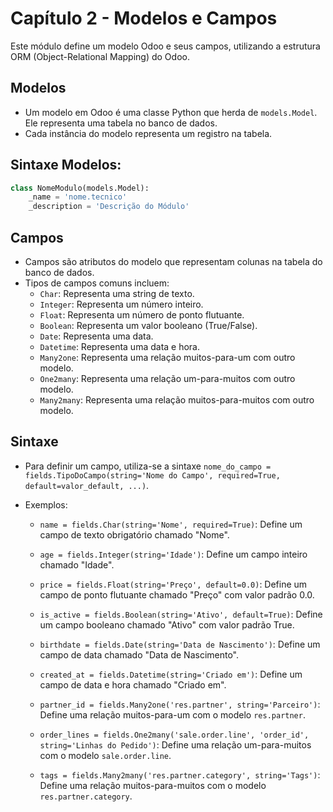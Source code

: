 
# Capítulo 2 - Modelos e Campos

Este módulo define um modelo Odoo e seus campos, utilizando a estrutura ORM (Object-Relational Mapping) do Odoo.

## Modelos

- Um modelo em Odoo é uma classe Python que herda de `models.Model`. Ele representa uma tabela no banco de dados.
- Cada instância do modelo representa um registro na tabela.

## Sintaxe Modelos:

```python
class NomeModulo(models.Model):
    _name = 'nome.tecnico'
    _description = 'Descrição do Módulo'
```

## Campos

- Campos são atributos do modelo que representam colunas na tabela do banco de dados.
- Tipos de campos comuns incluem:
    - `Char`: Representa uma string de texto.
    - `Integer`: Representa um número inteiro.
    - `Float`: Representa um número de ponto flutuante.
    - `Boolean`: Representa um valor booleano (True/False).
    - `Date`: Representa uma data.
    - `Datetime`: Representa uma data e hora.
    - `Many2one`: Representa uma relação muitos-para-um com outro modelo.
    - `One2many`: Representa uma relação um-para-muitos com outro modelo.
    - `Many2many`: Representa uma relação muitos-para-muitos com outro modelo.

## Sintaxe

- Para definir um campo, utiliza-se a sintaxe `nome_do_campo = fields.TipoDoCampo(string='Nome do Campo', required=True, default=valor_default, ...)`.

- Exemplos:
    - `name = fields.Char(string='Nome', required=True)`: Define um campo de texto obrigatório chamado "Nome".

    - `age = fields.Integer(string='Idade')`: Define um campo inteiro chamado "Idade".

    - `price = fields.Float(string='Preço', default=0.0)`: Define um campo de ponto flutuante chamado "Preço" com valor padrão 0.0.

    - `is_active = fields.Boolean(string='Ativo', default=True)`: Define um campo booleano chamado "Ativo" com valor padrão True.
    
    - `birthdate = fields.Date(string='Data de Nascimento')`: Define um campo de data chamado "Data de Nascimento".
    
    - `created_at = fields.Datetime(string='Criado em')`: Define um campo de data e hora chamado "Criado em".
    
    - `partner_id = fields.Many2one('res.partner', string='Parceiro')`: Define uma relação muitos-para-um com o modelo `res.partner`.
    
    - `order_lines = fields.One2many('sale.order.line', 'order_id', string='Linhas do Pedido')`: Define uma relação um-para-muitos com o modelo `sale.order.line`.
    
    - `tags = fields.Many2many('res.partner.category', string='Tags')`: Define uma relação muitos-para-muitos com o modelo `res.partner.category`.

